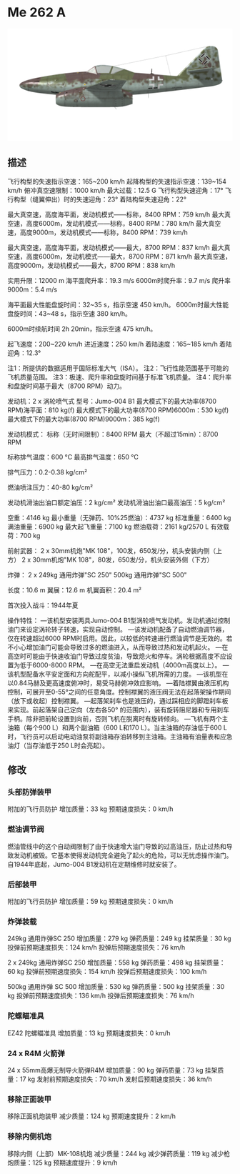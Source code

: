 ﻿# Me 262 A

![me262a](../images/me262a.png)

## 描述

飞行构型的失速指示空速：165~200 km/h
起降构型的失速指示空速：139~154 km/h
俯冲真空速限制：1000 km/h
最大过载：12.5 G
飞行构型失速迎角：17°
飞行构型（缝翼伸出）时的失速迎角：23°
着陆构型失速迎角：22°

最大真空速，高度海平面，发动机模式——标称，8400 RPM：759 km/h
最大真空速，高度6000m，发动机模式——标称，8400 RPM：780 km/h
最大真空速，高度9000m，发动机模式——标称，8400 RPM：739 km/h

最大真空速，高度海平面，发动机模式——最大，8700 RPM：837 km/h
最大真空速，高度6000m，发动机模式——最大，8700 RPM：871 km/h
最大真空速，高度9000m，发动机模式——最大，8700 RPM：838 km/h

实用升限：12000 m
海平面爬升率：19.3 m/s
6000m时爬升率：9.7 m/s
爬升率9000m：5.4 m/s

海平面最大性能盘旋时间：32~35 s，指示空速 450 km/h。
6000m时最大性能盘旋时间：43~48 s，指示空速 380 km/h。

6000m时续航时间 2h 20min，指示空速 475 km/h。

起飞速度：200~220 km/h
进近速度：250 km/h
着陆速度：165~185 km/h
着陆迎角：12.3°

注1：所提供的数据适用于国际标准大气（ISA）。
注2：飞行性能范围基于可能的飞机质量范围。
注3：极速、爬升率和盘旋时间基于标准飞机质量。
注4：爬升率和盘旋时间基于最大（8700 RPM）动力。

发动机：2 x 涡轮喷气式
型号：Jumo-004 B1
最大模式下的最大功率(8700 RPM)海平面：810 kg(f)
最大模式下的最大功率(8700 RPM)6000m：530 kg(f)
最大模式下的最大功率(8700 RPM)9000m：385 kg(f)

发动机模式：
标称（无时间限制）：8400 RPM
最大（不超过15min）：8700 RPM

标称排气温度：600 °C
最高排气温度：650 °C

排气压力：0.2-0.38 kg/cm²

燃油喷注压力：40-80 kg/cm²

发动机滑油出油口额定油压：2 kg/cm²
发动机滑油出油口最高油压：5 kg/cm²

空重：4146 kg
最小重量（无弹药、10%25燃油）：4737 kg
标准重量：6400 kg
满油重量：6900 kg
最大起飞重量：7100 kg
燃油载荷：2161 kg/2570 L
有效载荷：700 kg

前射武器：
2 x 30mm机炮"MK 108"，100发，650发/分，机头安装内侧（上方）
2 x 30mm机炮"MK 108"，80发，650发/分，机头安装外侧（下方）

炸弹：
2 x 249kg 通用炸弹"SC 250"
500kg 通用炸弹"SC 500"

长度：10.6 m
翼展：12.6 m
机翼面积：20.4 m²

首次投入战斗：1944年夏

操作特性：
—该机型安装两具Jumo-004 B1型涡轮喷气发动机。发动机通过控制油门来设定涡轮转子转速，实现自动控制。
—该发动机配备了自动燃油调节器，仅在转速超过6000 RPM时启用。因此，以较低的转速进行燃油调节是无效的。若不小心增加油门可能会导致过多的燃油进入，从而导致过热和发动机起火。
—在高空时可能由于快速收油门导致过度贫油，导致熄火和停车。涡轮根据高度不应设置为低于6000-8000 RPM。
—在高空无法重启发动机（4000m高度以上）。
—该机型配备水平安定面和方向舵配平，以减小操纵飞机所需的力度。
—该机型在以0.84马赫及更高速度俯冲时，易受马赫俯冲效应影响。
—着陆襟翼由液压机构控制，可展开至0-55°之间的任意角度。控制襟翼的液压阀无法在起落架操作期间（放下或收起）控制襟翼。
—起落架刹车也是液压的，通过踩相应的脚蹬刹车板来实现。前起落架自己定向（左右各50° 的范围内），装有旋转阻尼器和专用刹车手柄。除非把前轮设置到向前，否则飞机在脱离时有旋转倾向。
—飞机有两个主油箱（每个900 L）和两个副油箱（600 L和170 L）。当主油箱的存油低于600 L时，飞行员可以启动电动油泵将副油箱存油转移到主油箱。主油箱有油量表和应急油灯（当存油低于250 L时会亮起）。

## 修改


### 头部防弹装甲

附加的飞行员防护
增加质量：33 kg
预期速度损失：0 km/h

### 燃油调节阀

燃油管线中的这个自动阀限制了由于快速增大油门导致的过高油压，防止过热和导致发动机被毁。它基本使得发动机完全避免了起火的危险，可以无忧虑操作油门。
自1944年底起，Jumo-004 B1发动机在定期维修时就安装了。

### 后部装甲

附加的飞行员防护
增加质量：59 kg
预期速度损失：0 km/h

### 炸弹装载

249kg 通用炸弹SC 250
增加质量：279 kg
弹药质量：249 kg
挂架质量：30 kg
投弹前预期速度损失：124 km/h
投弹后预期速度损失：76 km/h

2 x 249kg 通用炸弹SC 250
增加质量：558 kg
弹药质量：498 kg
挂架质量：60 kg
投弹前预期速度损失：154 km/h
投弹后预期速度损失：100 km/h

500kg 通用炸弹 SC 500
增加质量：530 kg
弹药质量：500 kg
挂架质量：30 kg
投弹前预期速度损失：136 km/h
投弹后预期速度损失：76 km/h

### 陀螺瞄准具

EZ42 陀螺瞄准具
增加质量：13 kg
预期速度损失：0 km/h﻿

### 24 x R4M 火箭弹

24 x 55mm高爆无制导火箭弹R4M
增加质量：90 kg
弹药质量：73 kg
挂架质量：17 kg
发射前预期速度损失：70 km/h
发射后预期速度损失：36 km/h

### 移除正面装甲

移除正面机炮装甲
减少质量：124 kg
预期速度提升：2 km/h

### 移除内侧机炮

移除内侧（上部）MK-108机炮
减少质量：244 kg
减少弹药质量：119 kg
减少枪炮质量：125 kg
预期速度提升：9 km/h